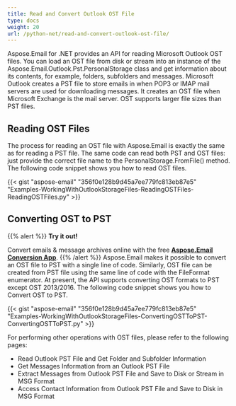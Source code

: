 ```yaml
---
title: Read and Convert Outlook OST File
type: docs
weight: 20
url: /python-net/read-and-convert-outlook-ost-file/
---
```



Aspose.Email for .NET provides an API for reading Microsoft Outlook OST files. You can load an OST file from disk or stream into an instance of the Aspose.Email.Outlook.Pst.PersonalStorage class and get information about its contents, for example, folders, subfolders and messages. Microsoft Outlook creates a PST file to store emails in when POP3 or IMAP mail servers are used for downloading messages. It creates an OST file when Microsoft Exchange is the mail server. OST supports larger file sizes than PST files.
## **Reading OST Files**
The process for reading an OST file with Aspose.Email is exactly the same as for reading a PST file. The same code can read both PST and OST files: just provide the correct file name to the PersonalStorage.FromFile() method. The following code snippet shows you how to read OST files.



{{< gist "aspose-email" "356f0e128b9d45a7ee779fc813eb87e5" "Examples-WorkingWithOutlookStorageFiles-ReadingOSTFiles-ReadingOSTFiles.py" >}}
## **Converting OST to PST**
{{% alert %}}
**Try it out!**

Convert emails & message archives online with the free [**Aspose.Email Conversion App**](https://products.aspose.app/email/Conversion).
{{% /alert %}}
Aspose.Email makes it possible to convert an OST file to PST with a single line of code. Similarly, OST file can be created from PST file using the same line of code with the FileFormat enumerator. At present, the API supports converting OST formats to PST except OST 2013/2016. The following code snippet shows you how to Convert OST to PST.



{{< gist "aspose-email" "356f0e128b9d45a7ee779fc813eb87e5" "Examples-WorkingWithOutlookStorageFiles-ConvertingOSTToPST-ConvertingOSTToPST.py" >}}



For performing other operations with OST files, please refer to the following pages:

- Read Outlook PST File and Get Folder and Subfolder Information
- Get Messages Information from an Outlook PST File
- Extract Messages from Outlook PST File and Save to Disk or Stream in MSG Format
- Access Contact Information from Outlook PST File and Save to Disk in MSG Format
